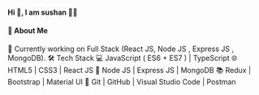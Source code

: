 #### Hi 👋, I am sushan 🧑‍💻
#### 🙂 About Me
🌱 Currently working on Full Stack (React JS, Node JS , Express JS , MongoDB).
🛠 Tech Stack
💻 JavaScript ( ES6 + ES7 ) | TypeScript
🌐 HTML5 | CSS3 | React JS
🏬 Node JS | Express JS | MongoDB
📚 Redux | Bootstrap | Material UI
🔧 Git | GitHub | Visual Studio Code | Postman

